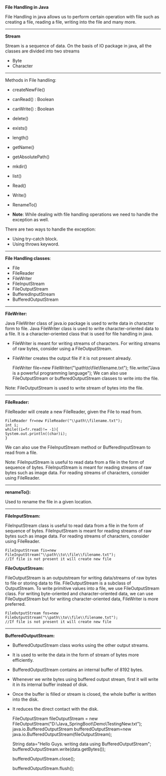 **File Handling in Java**

File Handling in java allows us to perform certain operation with file such as creating a file, reading a file, writing into the file and many more.

***

**Stream**

Stream is a sequence of data.
On the basis of IO package in java, all the classes are divided into two streams
* Byte
* Character

***
Methods in File handling:
* createNewFile()
* canRead() : Boolean
* canWrite() : Boolean
* delete()
* exists()
* length()
* getName()
* getAbsolutePath()
* mkdir()
* list()
* Read()
* Write()
* RenameTo()

* **Note**: While dealing with file handling operations we need to handle the exception as well.
 
There are two ways to handle the exception:
* Using try-catch block.
* Using throws keyword.
***
**File Handling classes**:
* File
* FileReader
* FileWriter
* FileInputStream
* FileOutputStream
* BufferedInputStream
* BufferedOutputStream
***
**FileWriter:**

Java FileWriter class of java.io package is used to write data in character form to file. Java FileWriter class is used to write character-oriented data to a file. It is a character-oriented class that is used for file handling in java.

* FileWriter is meant for writing streams of characters. For writing streams of raw bytes, consider using a FileOutputStream.
* FileWriter creates the output file if it is not present already.

  
    FileWriter file=new FileWriter("\\path\\to\\file\\filename.txt");
    file.write("Java is a powerful programming language");
We can also use FileOutputStream or bufferedOutputStream classes to write into the file.

Note: FileOutputStream is used to write stream of bytes into the file.
***

**FileReader:**

FileReader will create a new FileReader, given the File to read from.

    FileReader fr=new FileReader("\\path\\filename.txt");
    int i;
    while((i=fr.read)!= -1){
    System.out.println((char)i);
    }

We can also use the FileInputStream method or BufferedInputStream to read from a file.

Note: FileInputStream is useful to read data from a file in the form of sequence of bytes. FileInputStream is meant for reading streams of raw bytes such as image data. For reading streams of characters, consider using FileReader.
***

**renameTo():**

Used to rename the file in a given location.

***

**FileInputStream:**

FileInputStream class is useful to read data from a file in the form of sequence of bytes. FileInputStream is meant for reading streams of raw bytes such as image data. For reading streams of characters, consider using FileReader.

    FileInputStream fis=new FileInputStream("\\path\\to\\file\\filename.txt");
    //If file is not present it will create new file

**FileOutputStream:**

FileOutputStream is an outputstream for writing data/streams of raw bytes to file or storing data to file. FileOutputStream is a subclass of OutputStream. To write primitive values into a file, we use FileOutputStream class. For writing byte-oriented and character-oriented data, we can use FileOutputStream but for writing character-oriented data, FileWriter is more preferred.

    FileOutputStream fos=new FileOutputStream("\\path\\to\\file\\filename.txt");
    //If file is not present it will create new file

***
**BufferedOutputStream:**

* BufferedOutputStream class works using the other output streams.
* It is used to write the data in the form of stream of bytes more efficiently.
* BufferedOutputStream contains an internal buffer of 8192 bytes.
* Whenever we write bytes using buffered output stream, first it will write it in its internal buffer instead of disk.
* Once the buffer is filled or stream is closed, the whole buffer is written into the disk.
* It reduces the direct contact with the disk.


    FileOutputStream fileOutputStream = new FileOutputStream("D:\\Java_SpringBoot\\Demo\\TestingNew.txt");
    java.io.BufferedOutputStream bufferedOutputStream=new java.io.BufferedOutputStream(fileOutputStream);
    
    String data="Hello Guys. writing data using BufferedOutputStream";
    bufferedOutputStream.write(data.getBytes());

    bufferedOutputStream.close();

    bufferedOutputStream.flush();

 